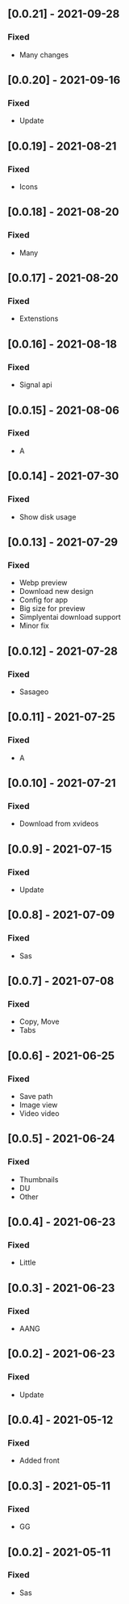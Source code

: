 ## [0.0.21] - 2021-09-28

### Fixed
-    Many changes

## [0.0.20] - 2021-09-16

### Fixed
-    Update

## [0.0.19] - 2021-08-21

### Fixed
-    Icons

## [0.0.18] - 2021-08-20

### Fixed
-    Many

## [0.0.17] - 2021-08-20

### Fixed
-    Extenstions

## [0.0.16] - 2021-08-18

### Fixed
-    Signal api

## [0.0.15] - 2021-08-06

### Fixed
-    A

## [0.0.14] - 2021-07-30

### Fixed
-    Show disk usage

## [0.0.13] - 2021-07-29

### Fixed
-    Webp preview
-    Download new design
-    Config for app
-    Big size for preview
-    Simplyentai download support
-    Minor fix

## [0.0.12] - 2021-07-28

### Fixed
-    Sasageo

## [0.0.11] - 2021-07-25

### Fixed
-    A

## [0.0.10] - 2021-07-21

### Fixed
-    Download from xvideos

## [0.0.9] - 2021-07-15

### Fixed
-    Update

## [0.0.8] - 2021-07-09

### Fixed
-    Sas

## [0.0.7] - 2021-07-08

### Fixed
-    Copy, Move
-    Tabs

## [0.0.6] - 2021-06-25

### Fixed
-    Save path
-    Image view
-    Video video

## [0.0.5] - 2021-06-24

### Fixed
-    Thumbnails
-    DU
-    Other

## [0.0.4] - 2021-06-23

### Fixed
-    Little

## [0.0.3] - 2021-06-23

### Fixed
-    AANG

## [0.0.2] - 2021-06-23

### Fixed
-    Update

## [0.0.4] - 2021-05-12

### Fixed
-    Added front

## [0.0.3] - 2021-05-11

### Fixed
-    GG

## [0.0.2] - 2021-05-11

### Fixed
-    Sas

